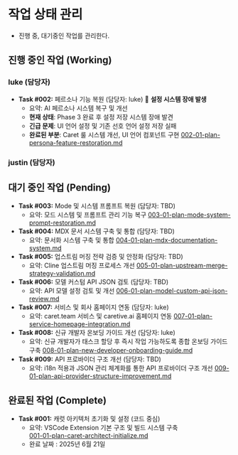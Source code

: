 # 작업 상태 관리
 * 진행 중, 대기중인 작업를 관리한다.

## 진행 중인 작업 (Working)
### luke (담당자)
- **Task #002:** 페르소나 기능 복원 (담당자: luke) 🚨 **설정 시스템 장애 발생**
  - 요약: AI 페르소나 시스템 복구 및 개선
  - **현재 상태**: Phase 3 완료 후 설정 저장 시스템 장애 발견
  - **긴급 문제**: UI 언어 설정 및 기존 선호 언어 설정 저장 실패
  - **완료된 부분**: Caret 룰 시스템 개선, UI 언어 컴포넌트 구현
  [002-01-plan-persona-feature-restoration.md](./002-01-plan-persona-feature-restoration.md) 


### justin (담당자)

## 대기 중인 작업 (Pending)
- **Task #003:** Mode 및 시스템 프롬프트 복원 (담당자: TBD)
  - 요약: 모드 시스템 및 프롬프트 관리 기능 복구
  [003-01-plan-mode-system-prompt-restoration.md](./003-01-plan-mode-system-prompt-restoration.md) 
- **Task #004:** MDX 문서 시스템 구축 및 통합 (담당자: TBD)
  - 요약: 문서화 시스템 구축 및 통합
  [004-01-plan-mdx-documentation-system.md](./004-01-plan-mdx-documentation-system.md) 
- **Task #005:** 업스트림 머징 전략 검증 및 안정화 (담당자: TBD)
  - 요약: Cline 업스트림 머징 프로세스 개선
  [005-01-plan-upstream-merge-strategy-validation.md](./005-01-plan-upstream-merge-strategy-validation.md)
- **Task #006:** 모델 커스텀 API JSON 검토 (담당자: TBD)
  - 요약: API 모델 설정 검토 및 개선
  [006-01-plan-model-custom-api-json-review.md](./006-01-plan-model-custom-api-json-review.md)
- **Task #007:** 서비스 및 회사 홈페이지 연동 (담당자: luke)
  - 요약: caret.team 서비스 및 caretive.ai 홈페이지 연동
  [007-01-plan-service-homepage-integration.md](./007-01-plan-service-homepage-integration.md)
- **Task #008:** 신규 개발자 온보딩 가이드 개선 (담당자: luke)
  - 요약: 신규 개발자가 태스크 할당 후 즉시 작업 가능하도록 종합 온보딩 가이드 구축
  [008-01-plan-new-developer-onboarding-guide.md](./008-01-plan-new-developer-onboarding-guide.md)
- **Task #009:** API 프로바이더 구조 개선 (담당자: TBD)
  - 요약: i18n 적용과 JSON 관리 체계화를 통한 API 프로바이더 구조 개선
  [009-01-plan-api-provider-structure-improvement.md](./009-01-plan-api-provider-structure-improvement.md)

## 완료된 작업 (Complete)
- **Task #001:** 캐럿 아키텍처 초기화 및 설정 (코드 중심) 
  - 요약: VSCode Extension 기본 구조 및 빌드 시스템 구축  
  [001-01-plan-caret-architect-initialize.md](./001-01-plan-caret-architect-initialize.md) 
  - 완료 날짜 : 2025년 6월 21일
